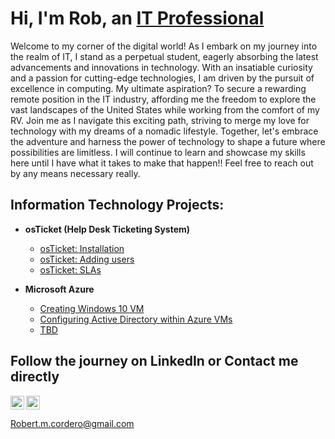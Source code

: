 <h1>Hi, I'm Rob, an <a href="(https://www.linkedin.com/in/robert-cordero-703365198/)">IT Professional</a></h1>

Welcome to my corner of the digital world! As I embark on my journey into the realm of IT, I stand as a perpetual student, eagerly absorbing the latest advancements and innovations in technology. With an insatiable curiosity and a passion for cutting-edge technologies, I am driven by the pursuit of excellence in computing. My ultimate aspiration? To secure a rewarding remote position in the IT industry, affording me the freedom to explore the vast landscapes of the United States while working from the comfort of my RV. Join me as I navigate this exciting path, striving to merge my love for technology with my dreams of a nomadic lifestyle. Together, let's embrace the adventure and harness the power of technology to shape a future where possibilities are limitless. I will continue to learn and showcase my skills here until I have what it takes to make that happen!! Feel free to reach out by any means necessary really.

<h2>Information Technology Projects:</h2>


- <b>osTicket (Help Desk Ticketing System)</b>

  - [osTicket: Installation](https://github.com/Robertc30/OsTicket/blob/main/README.md)
  - [osTicket: Adding users](https://github.com/Robertc30/SLAs)
  - [osTicket: SLAs](https://github.com/Robertc30/SLAs)
    
- <b>Microsoft Azure</b>

  - [Creating Windows 10 VM](https://github.com/Robertc30/Azure/blob/main/README.md)
  - [Configuring Active Directory within Azure VMs](https://github.com/joshmadakoredmonds/configure-ad)
  - [TBD](https://github.com/joshmadakoredmonds/azure-network-protocols)
    

<h2>Follow the journey on LinkedIn or Contact me directly</h2>

<img align="left" alt="Rob | LinkedIn" width="22px" src="https://cdn.jsdelivr.net/npm/simple-icons@v3/icons/linkedin.svg" />
<img align="center" alt="Rob | Gmail" width="22px" src="https://i.imgur.com/Wv76wht.png" />

Robert.m.cordero@gmail.com

